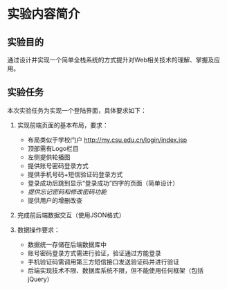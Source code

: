 # 实验内容简介

## 实验目的

通过设计并实现一个简单全栈系统的方式提升对Web相关技术的理解、掌握及应用。

## 实验任务

本次实验任务为实现一个登陆界面，具体要求如下：

1. 实现前端页面的基本布局，要求：
   - 布局类似于学校门户  http://my.csu.edu.cn/login/index.jsp
   - 顶部需有Logo栏目
   - 左侧提供轮播图
   - 提供账号密码登录方式
   - 提供手机号码+短信验证码登录方式
   - 登录成功后跳到显示“登录成功”四字的页面（简单设计）
   - *提供忘记密码和修改密码功能*
   - 提供用户的增删改查

2. 完成前后端数据交互（使用JSON格式）
3. 数据操作要求：
   - 数据统一存储在后端数据库中
   - 账号密码登录方式需进行验证，验证通过方能登录
   - 手机验证码需调用第三方短信接口发送验证码并进行验证
   - 后端实现技术不限、数据库系统不限，但不能使用任何框架（包括jQuery）